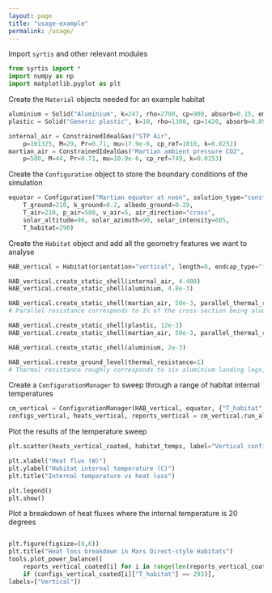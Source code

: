 ```yaml
---
layout: page
title: "usage-example"
permalink: /usage/
---
```


Import `syrtis` and other relevant modules

```python
from syrtis import *
import numpy as np
import matplotlib.pyplot as plt
```

Create the `Material` objects needed for an example habitat

```python
aluminium = Solid("Aluminium", k=247, rho=2700, cp=900, absorb=0.15, emit=0.04)
plastic = Solid("Generic plastic", k=10, rho=1300, cp=1420, absorb=0.89, emit=0.84)

internal_air = ConstrainedIdealGas("STP Air", 
    p=101325, M=29, Pr=0.71, mu=17.9e-6, cp_ref=1010, k=0.0252)
martian_air = ConstrainedIdealGas("Martian ambient pressure CO2", 
    p=580, M=44, Pr=0.71, mu=10.9e-6, cp_ref=749, k=0.0153)
```

Create the `Configuration` object to store the boundary conditions of the simulation

```python
equator = Configuration("Martian equator at noon", solution_type="constant temperature", 
    T_ground=210, k_ground=0.2, albedo_ground=0.29, 
    T_air=210, p_air=580, v_air=5, air_direction="cross", 
    solar_altitude=90, solar_azimuth=90, solar_intensity=605, 
    T_habitat=290)
```

Create the `Habitat` object and add all the geometry features we want to analyse

```python
HAB_vertical = Habitat(orientation="vertical", length=8, endcap_type="flat")

HAB_vertical.create_static_shell(internal_air, 4.400)
HAB_vertical.create_static_shell(aluminium, 4.8e-3)

HAB_vertical.create_static_shell(martian_air, 50e-3, parallel_thermal_resistance=8.5e-5)
# Parallel resistance corresponds to 1% of the cross-section being aluminium

HAB_vertical.create_static_shell(plastic, 12e-3)
HAB_vertical.create_static_shell(martian_air, 50e-3, parallel_thermal_resistance=8.4e-5)

HAB_vertical.create_static_shell(aluminium, 2e-3)

HAB_vertical.create_ground_level(thermal_resistance=1)
# Thermal resistance roughly corresponds to six aluminium landing legs, each 5m long and with 50cm2 area
```

Create a `ConfigurationManager` to sweep through a range of habitat internal temperatures

```python
cm_vertical = ConfigurationManager(HAB_vertical, equator, {"T_habitat":list(range(273, 313, 1))})
configs_vertical, heats_vertical, reports_vertical = cm_vertical.run_all_configurations(verbose=True)
```

Plot the results of the temperature sweep

```python
plt.scatter(heats_vertical_coated, habitat_temps, label="Vertical configuration")

plt.xlabel("Heat flux (W)")
plt.ylabel("Habitat internal temperature (C)")
plt.title("Internal temperature vs heat loss")

plt.legend()
plt.show()
```

Plot a breakdown of heat fluxes where the internal temperature is 20 degrees

```python

plt.figure(figsize=(8,6))
plt.title("Heat loss breakdown in Mars Direct-style Habitats")
tools.plot_power_balance([
    reports_vertical_coated[i] for i in range(len(reports_vertical_coated)) 
    if (configs_vertical_coated[i]["T_habitat"] == 293)], 
labels=["Vertical"])

```